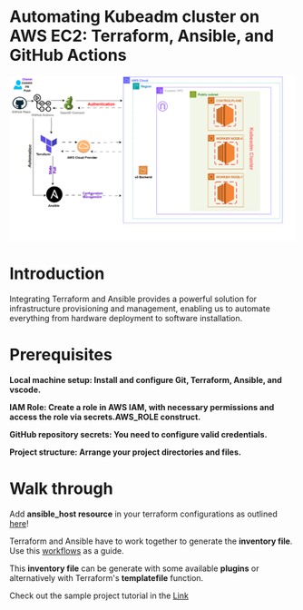 
# **Automating Kubeadm cluster on AWS EC2: Terraform, Ansible, and GitHub Actions**



![image](https://github.com/Chenwingu/kubeadm-ec2-automate/blob/main/kubeadm-k8s-cluster.png)

# **Introduction**

Integrating Terraform and Ansible provides a powerful solution for infrastructure provisioning and management, enabling us to automate everything from hardware deployment to software installation.


# **Prerequisites**

**Local machine setup: Install and configure Git, Terraform, Ansible, and vscode.**

**IAM Role: Create a role in AWS IAM, with necessary permissions and access the role via secrets.AWS_ROLE construct.**

**GitHub repository secrets: You need to configure valid credentials.**

**Project structure: Arrange your project directories and files.**


# **Walk through** 

Add **ansible_host resource** in your terraform configurations as outlined [here](https://github.com/Chenwingu/kubeadm-ec2-automate/blob/main/cluster.tf)! 

Terraform and Ansible have to work together to generate the **inventory file**. Use this [workflows](https://github.com/Chenwingu/kubeadm-ec2-automate/blob/main/.github/workflows/kubernetes.yml) as a guide.

This **inventory file** can be generate with some available **plugins** or alternatively with Terraform's **templatefile** function.


Check out the sample project tutorial in the [Link](https://medium.com/@chenwingu/automating-kubeadm-cluster-on-ec2-terraform-ansible-github-actions-be847ca8e4a2)


